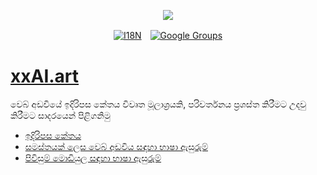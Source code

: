 <p align="center"><a href="https://wac.tax"><img src="https://cdn.jsdelivr.net/gh/wactax/img/logo.svg"/></a></p><p align="center"><a href="https://github.com/wactax/wac.tax/blob/main/doc/README.md#readme"><img alt="I18N" src="https://cdn.jsdelivr.net/gh/wactax/img/t.svg"/></a>　<a href="https://groups.google.com/u/2/g/wactax"><img alt="Google Groups" src="https://cdn.jsdelivr.net/gh/wactax/img/g-groups.svg"/></a></p>

# [xxAI.art](https://xxAI.art)

වෙබ් අඩවියේ ඉදිරිපස කේතය විවෘත මූලාශ්‍රයකි, පරිවර්තනය ප්‍රශස්ත කිරීමට උදවු කිරීමට සාදරයෙන් පිළිගනිමු

* [ඉදිරිපස කේතය](https://github.com/xxai-art/web)
* [සමස්තයක් ලෙස වෙබ් අඩවිය සඳහා භාෂා ඇසුරුම්](https://github.com/xxai-art/web/tree/main/i18n)
* [පිවිසුම් මොඩියුල සඳහා භාෂා ඇසුරුම්](https://github.com/wacpkg/user/tree/main/ui.i18n)
